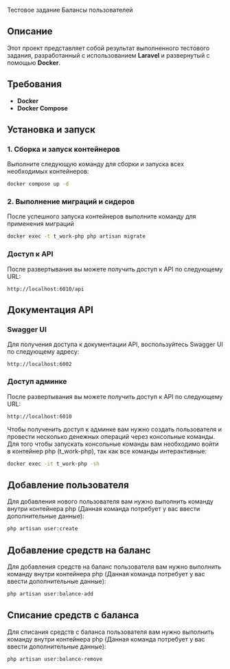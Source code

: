  Тестовое задание Балансы пользователей

## Описание
Этот проект представляет собой результат выполненного тестового задания, разработанный с использованием **Laravel** и развернутый с помощью **Docker**.

## Требования
- **Docker**
- **Docker Compose**

## Установка и запуск

### 1. Сборка и запуск контейнеров
Выполните следующую команду для сборки и запуска всех необходимых контейнеров:

```bash
docker compose up -d
```

### 2. Выполнение миграций и сидеров
После успешного запуска контейнеров выполните команду для применения миграций

```bash
docker exec -t t_work-php php artisan migrate
```

### Доступ к API
После развертывания вы можете получить доступ к API по следующему URL:

```
http://localhost:6010/api
```

## Документация API

### Swagger UI
Для получения доступа к документации API, воспользуйтесь Swagger UI по следующему адресу:
```
http://localhost:6002
```

### Доступ админке
После развертывания вы можете получить доступ к API по следующему URL:

```
http://localhost:6010
```

Чтобы полученить доступ к админке вам нужно создать пользователя и провести несколько денежных операций через консольные команды. Для того чтобы запускать консольные команды вам необходимо войти в контейнер php (t_work-php), так как все команды интерактивные:

```bash
docker exec -it t_work-php -sh
```

## Добавление пользователя

Для добавления нового пользователя вам нужно выполнить команду внутри контейнера php (Данная команда потребует у вас ввести дополнительные данные):

```bash
php artisan user:create
```

## Добавление средств на баланс

Для добавления средств на баланс пользователя вам нужно выполнить команду внутри контейнера php (Данная команда потребует у вас ввести дополнительные данные):

```bash
php artisan user:balance-add
```

## Списание средств с баланса

Для списания средств с баланса пользователя вам нужно выполнить команду внутри контейнера php (Данная команда потребует у вас ввести дополнительные данные):

```bash
php artisan user:balance-remove
```